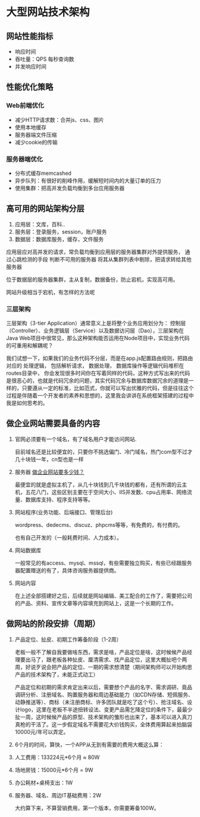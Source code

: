 # 大型网站技术架构

## 网站性能指标

* 响应时间
* 吞吐量：QPS 每秒查询数
* 并发响应时间

## 性能优化策略

### Web前端优化

* 减少HTTP请求数：合并js、css、图片
* 使用本地缓存
* 服务器端文件压缩
* 减少cookie的传输

### 服务器端优化

* 分布式缓存memcashed
* 异步队列：有很好的削峰作用，缓解短时间内的大量订单的压力
* 使用集群：把高并发负载均衡到多台应用服务器

## 高可用的网站架构分层

1. 应用层：文库，百科..
2. 服务层：登录服务，session，账户服务
3. 数据层：数据库服务，缓存，文件服务

应用层应对高并发的请求，常负载均衡到应用层的服务器集群对外提供服务， 通过心跳检测的手段 判断不可用的服务器 将其从集群列表中剔除，把请求转给其他服务器

位于数据层的服务器集群，主从复制，数据备份，防止宕机，实现高可用。

网站升级相当于宕机，有怎样的方法呢

### 三层架构

三层架构（3-tier Application）通常意义上是将整个业务应用划分为： 控制层（Controller）、业务逻辑层（Service）以及数据访问层（Dao），三层架构在Java Web项目中很常见，那么这种架构能否运用在Node项目中，实现业务代码的可重用和解耦呢？

我们试想一下，如果我们的业务代码不分层，而是在app.js配置路由规则，把路由对应的 处理逻辑， 包括解析请求， 数据处理， 数据库操作等逻辑代码堆积在routes目录中， 你会发现很多时间你在写着同样的代码，这种方式写出来的代码是很恶心的，也就是代码冗余的问题，其实代码冗余与数据库数据冗余的道理是一样的，只要遵从一定的标准，比如范式，你就可以写出优雅的代码，但是往往这个过程是伴随着一个开发者的素养和思想的，这里我会讲讲在系统框架搭建的过程中我是如何思考的。

## 做企业网站需要具备的内容

1. 官网必须要有一个域名，有了域名用户才能访问网站.

   目前域名还是比较便宜的，只要你不挑选偏门、冷门域名，热门com型不过才几十块钱一年，cn型也是一样

2. 服务器 [做企业网站要多少钱？](https://www.zhihu.com/question/42105642)

   最便宜的就是虚拟主机了，从几十块钱到几千块钱的都有，还有所谓的云主机，五花八门，这些区别主要在于空间大小、IIS并发数、cpu占用率、网络流量、数据库支持、程序支持等等。

3. 网站程序\(业务功能、后端接口、管理后台\)

   wordpress、dedecms、discuz、phpcms等等，有免费的，有付费的。

   也有自己开发的（一般耗费时间、人力成本）。

4. 网站数据库

   一般常见的有access、mysql、mssql，有些需要独立购买，有些已经跟服务器配置赠送的有了，具体咨询服务器提供商。

5. 网站内容

   在上述全部搭建好之后，后续就是网站编辑、美工配合的工作了，需要把公司的产品、资料、宣传文章等内容填充到网站上，这是一个长期的工作。

## 做网站的阶段安排（周期）

1. 产品定位、扯皮、初期工作筹备阶段（1-2周）

   老板一般不了解自我要做啥东西，需求是啥，产品定位是啥，这时候候产品经理要出马了，跟老板各种扯皮、厘清需求、找产品定位，这里大概扯吧个两周，好说歹说会把产品的定位、一期的需求想清楚（期间架构师可以开始构思产品的技术架构了，未能正式动工）

   产品定位和初期的需求肯定出来以后，需要想个产品的名字、需求调研、竟品调研分析、注册域名、购置服务器和周边基础能力（如CDN存储、短佩服务、动静推送等）、商标（未注册商标、许多团队就是吃了这个亏）、抢注域名、设计logo，这里在老板不半途扭转设法、变更产品需乞降定位的条件下，最最少扯一周，这时候候产品的原型、技术架构的雏形也出来了，基本可以进入真刀真枪的干活了。这一步假定域名不需要花大价钱购买，全体费用算起来拍脑袋10000元/年可以弄定。

2. 6个月的时间，算快，一个APP从无到有需要的费用大概这么算：
3. 人工费用：133224元\*6个月 ≈ 80W
4. 场地房钱：15000元\*6个月 = 9W
5. 办公耗材+桌椅支出：1W
6. 服务器、域名、周边IT基础费用：2W

   大约算下来，不算营销费用，第一个版本，你需要筹备100W。

